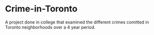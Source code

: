 # Crime-in-Toronto
A project done in college that examined the different crimes comitted in Toronto neighborhoods over a 4 year period.
